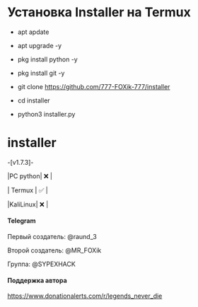 
# Установка Installer на Termux

+ apt apdate

+ apt upgrade -y

+ pkg install python -y

+ pkg install git -y

+ git clone https://github.com/777-FOXik-777/installer

+ cd installer

+ python3 installer.py


# installer 
-[v1.7.3]-

|PC python| ❌ |

| Termux | ✅ |

|KaliLinux| ❌ |

#### Telegram
Первый создатель: @raund_3

Второй создатель: @MR_FOXik

Группа: @SYPEXHACK

#### Поддержка автора

https://www.donationalerts.com/r/legends_never_die

